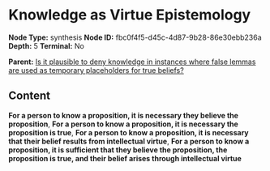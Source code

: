 # Knowledge as Virtue Epistemology

**Node Type:** synthesis
**Node ID:** fbc0f4f5-d45c-4d87-9b28-86e30ebb236a
**Depth:** 5
**Terminal:** No

**Parent:** [Is it plausible to deny knowledge in instances where false lemmas are used as temporary placeholders for true beliefs?](is-it-plausible-to-deny-knowledge-in-instances-where-false-lemmas-are-used-as-temporary-placeholders-for-true-beliefs-antithesis-500c6d7e-6aea-46e2-8bbc-244546b66324.md)

## Content

**For a person to know a proposition, it is necessary they believe the proposition**, **For a person to know a proposition, it is necessary the proposition is true**, **For a person to know a proposition, it is necessary that their belief results from intellectual virtue**, **For a person to know a proposition, it is sufficient that they believe the proposition, the proposition is true, and their belief arises through intellectual virtue**
